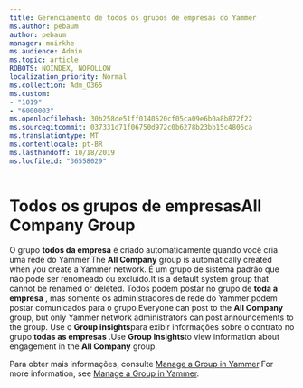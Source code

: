 ```yaml
---
title: Gerenciamento de todos os grupos de empresas do Yammer
ms.author: pebaum
author: pebaum
manager: mnirkhe
ms.audience: Admin
ms.topic: article
ROBOTS: NOINDEX, NOFOLLOW
localization_priority: Normal
ms.collection: Adm_O365
ms.custom:
- "1019"
- "6000003"
ms.openlocfilehash: 30b258de51ff0140520cf05ca09e6b0a8b872f22
ms.sourcegitcommit: 037331d71f06750d972c0b6278b23bb15c4806ca
ms.translationtype: MT
ms.contentlocale: pt-BR
ms.lasthandoff: 10/18/2019
ms.locfileid: "36558029"
---
```

# <a name="all-company-group"></a><span data-ttu-id="86f71-102">Todos os grupos de empresas</span><span class="sxs-lookup"><span data-stu-id="86f71-102">All Company Group</span></span>

<span data-ttu-id="86f71-103">O grupo **todos da empresa** é criado automaticamente quando você cria uma rede do Yammer.</span><span class="sxs-lookup"><span data-stu-id="86f71-103">The **All Company** group is automatically created when you create a Yammer network.</span></span> <span data-ttu-id="86f71-104">É um grupo de sistema padrão que não pode ser renomeado ou excluído.</span><span class="sxs-lookup"><span data-stu-id="86f71-104">It is a default system group that cannot be renamed or deleted.</span></span> <span data-ttu-id="86f71-105">Todos podem postar no grupo de **toda a empresa** , mas somente os administradores de rede do Yammer podem postar comunicados para o grupo.</span><span class="sxs-lookup"><span data-stu-id="86f71-105">Everyone can post to the **All Company** group, but only Yammer network administrators can post announcements to the group.</span></span> <span data-ttu-id="86f71-106">Use o **Group insights**para exibir informações sobre o contrato no grupo **todas as empresas** .</span><span class="sxs-lookup"><span data-stu-id="86f71-106">Use **Group Insights**to view information about engagement in the **All Company** group.</span></span>

<span data-ttu-id="86f71-107">Para obter mais informações, consulte [Manage a Group in Yammer](https://support.office.com/article/Manage-a-group-in-Yammer-6e05c6d6-5548-4c88-89cd-e6757a514ef2).</span><span class="sxs-lookup"><span data-stu-id="86f71-107">For more information, see [Manage a Group in Yammer](https://support.office.com/article/Manage-a-group-in-Yammer-6e05c6d6-5548-4c88-89cd-e6757a514ef2).</span></span>
